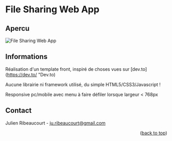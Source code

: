 <div id="top"></div>

# File Sharing Web App

## Apercu

![File Sharing Web App](https://i.ibb.co/fYkQ1RJ/Screenshot-2021-11-23-at-15-10-23-Application-web-de-partage-de-fichiers.png "Apercu")

## Informations

Réalisation d'un template front, inspiré de choses vues sur [dev.to](https://dev.to/ "Dev.to)

Aucune librairie ni framework utilisé, du simple HTML5/CSS3/Javascript !

Responsive pc/mobile avec menu à faire défiler lorsque largeur < 768px

## Contact

Julien Ribeaucourt - ju.ribeaucourt@gmail.com

<p align="right">(<a href="#top">back to top</a>)</p>


